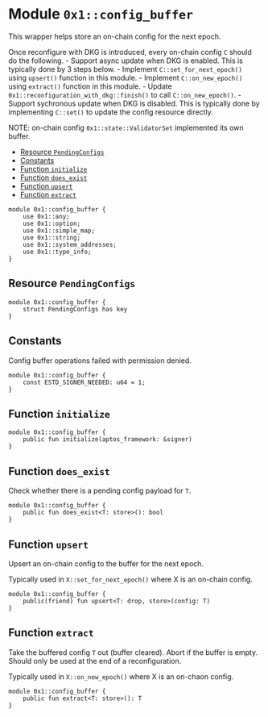 
<a id="0x1_config_buffer"></a>

# Module `0x1::config_buffer`

This wrapper helps store an on&#45;chain config for the next epoch.

Once reconfigure with DKG is introduced, every on&#45;chain config `C` should do the following.
&#45; Support async update when DKG is enabled. This is typically done by 3 steps below.
&#45; Implement `C::set_for_next_epoch()` using `upsert()` function in this module.
&#45; Implement `C::on_new_epoch()` using `extract()` function in this module.
&#45; Update `0x1::reconfiguration_with_dkg::finish()` to call `C::on_new_epoch()`.
&#45; Support sychronous update when DKG is disabled.
This is typically done by implementing `C::set()` to update the config resource directly.

NOTE: on&#45;chain config `0x1::state::ValidatorSet` implemented its own buffer.


-  [Resource `PendingConfigs`](#0x1_config_buffer_PendingConfigs)
-  [Constants](#@Constants_0)
-  [Function `initialize`](#0x1_config_buffer_initialize)
-  [Function `does_exist`](#0x1_config_buffer_does_exist)
-  [Function `upsert`](#0x1_config_buffer_upsert)
-  [Function `extract`](#0x1_config_buffer_extract)


```move
module 0x1::config_buffer {
    use 0x1::any;
    use 0x1::option;
    use 0x1::simple_map;
    use 0x1::string;
    use 0x1::system_addresses;
    use 0x1::type_info;
}
```


<a id="0x1_config_buffer_PendingConfigs"></a>

## Resource `PendingConfigs`



```move
module 0x1::config_buffer {
    struct PendingConfigs has key
}
```


<a id="@Constants_0"></a>

## Constants


<a id="0x1_config_buffer_ESTD_SIGNER_NEEDED"></a>

Config buffer operations failed with permission denied.


```move
module 0x1::config_buffer {
    const ESTD_SIGNER_NEEDED: u64 = 1;
}
```


<a id="0x1_config_buffer_initialize"></a>

## Function `initialize`



```move
module 0x1::config_buffer {
    public fun initialize(aptos_framework: &signer)
}
```


<a id="0x1_config_buffer_does_exist"></a>

## Function `does_exist`

Check whether there is a pending config payload for `T`.


```move
module 0x1::config_buffer {
    public fun does_exist<T: store>(): bool
}
```


<a id="0x1_config_buffer_upsert"></a>

## Function `upsert`

Upsert an on&#45;chain config to the buffer for the next epoch.

Typically used in `X::set_for_next_epoch()` where X is an on&#45;chain config.


```move
module 0x1::config_buffer {
    public(friend) fun upsert<T: drop, store>(config: T)
}
```


<a id="0x1_config_buffer_extract"></a>

## Function `extract`

Take the buffered config `T` out (buffer cleared). Abort if the buffer is empty.
Should only be used at the end of a reconfiguration.

Typically used in `X::on_new_epoch()` where X is an on&#45;chaon config.


```move
module 0x1::config_buffer {
    public fun extract<T: store>(): T
}
```
